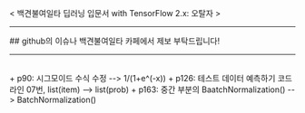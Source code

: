 < 백견불여일타 딥러닝 입문서 with TensorFlow 2.x: 오탈자 >
<hr>
## github의 이슈나 백견불여일타 카페에서 제보 부탁드립니다!
<hr><br>
+ p90: 시그모이드 수식 수정 --> 1/(1+e^(-x))
+ p126: 테스트 데이터 예측하기 코드 라인 07번, list(item) --> list(prob)  
+ p163: 중간 부분의 BaatchNormalization() --> BatchNormalization()
